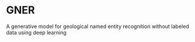 # GNER
A generative model for geological named entity recognition without labeled data using deep learning
